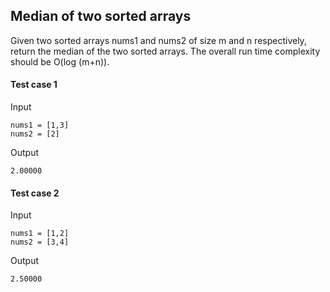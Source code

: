 ## Median of two sorted arrays

Given two sorted arrays nums1 and nums2 of size m and n respectively, return the median of the two sorted arrays.
The overall run time complexity should be O(log (m+n)).

#### Test case 1

Input

```
nums1 = [1,3] 
nums2 = [2]
```

Output

```
2.00000
```

#### Test case 2

Input

```
nums1 = [1,2]
nums2 = [3,4]
```

Output

```
2.50000
```
